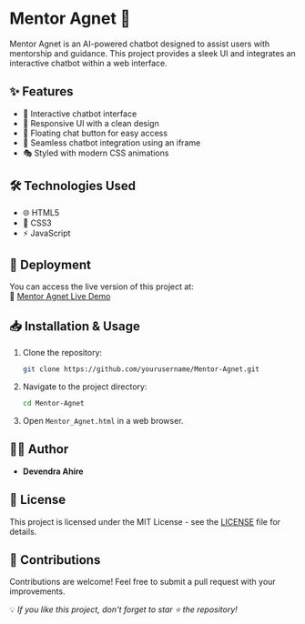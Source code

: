 # Mentor Agnet 🚀

Mentor Agnet is an AI-powered chatbot designed to assist users with mentorship and guidance. This project provides a sleek UI and integrates an interactive chatbot within a web interface.

## ✨ Features
- 🤖 Interactive chatbot interface
- 🎨 Responsive UI with a clean design
- 💬 Floating chat button for easy access
- 🔗 Seamless chatbot integration using an iframe
- 🎭 Styled with modern CSS animations

## 🛠 Technologies Used
- 🌐 HTML5
- 🎨 CSS3
- ⚡ JavaScript

## 🚀 Deployment
You can access the live version of this project at:  
🔗 [Mentor Agnet Live Demo](https://mentor-agent.netlify.app/)

## 📥 Installation & Usage
1. Clone the repository:
   ```bash
   git clone https://github.com/yourusername/Mentor-Agnet.git
   ```
2. Navigate to the project directory:
   ```bash
   cd Mentor-Agnet
   ```
3. Open `Mentor_Agnet.html` in a web browser.


## 👨‍💻 Author
- **Devendra Ahire**

## 📜 License
This project is licensed under the MIT License - see the [LICENSE](LICENSE) file for details.

## 🤝 Contributions
Contributions are welcome! Feel free to submit a pull request with your improvements.

💡 *If you like this project, don't forget to star ⭐ the repository!*

